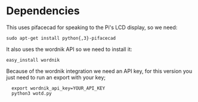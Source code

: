 # Dependencies

This uses pifacecad for speaking to the Pi's LCD display, so we need:

`sudo apt-get install python{,3}-pifacecad`

It also uses the wordnik API so we need to install it:

`easy_install wordnik`

Because of the wordnik integration we need an API key, for this version you just need to run an export with your key;

```
  export wordnik_api_key=YOUR_API_KEY
  python3 wotd.py

```
